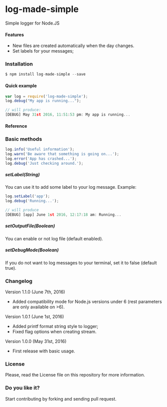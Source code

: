 # log-made-simple
Simple logger for Node.JS

#### Features

* New files are created automatically when the day changes.
* Set labels for your messages;

### Installation

```javascript
$ npm install log-made-simple --save
```

#### Quick example
```javascript
var log = require('log-made-simple');
log.debug("My app is running...");

// will produce:
[DEBUG] May 31st 2016, 11:51:53 pm: My app is running...
```

#### Reference
### Basic methods
```javascript
log.info('Useful information');
log.warn('Be aware that something is going on...');
log.error('App has crashed...');
log.debug('Just checking around.');
```
##### setLabel(String)
You can use it to add some label to your log message.
Example: 
```javascript
log.setLabel('app');
log.debug('Running...');

// will produce
[DEBUG] [app] June 1st 2016, 12:17:18 am: Running...
```

##### setOutputFile(Boolean)
You can enable or not log file (default enabled).

##### setDebugMode(Boolean)
If you do not want to log messages to your terminal, set it to false (default true).

### Changelog

Version 1.1.0 (June 7th, 2016)
* Added compatibility mode for Node.js versions under 6 (rest parameters are only available on >6).

Version 1.0.1 (June 1st, 2016)
* Added printf format string style to logger;
* Fixed flag options when creating stream.


Version 1.0.0 (May 31st, 2016)
* First release with basic usage.


### License
Please, read the License file on this repository for more information.

### Do you like it? 
Start contributing by forking and sending pull request.

